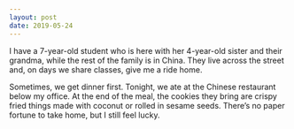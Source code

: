 ```yaml
---
layout: post
date: 2019-05-24
---
```


I have a 7-year-old student who is here with her 4-year-old sister and their grandma, while the rest of the family is in China. They live across the street and, on days we share classes, give me a ride home. 

Sometimes, we get dinner first. Tonight, we ate at the Chinese restaurant below my office. At the end of the meal, the cookies they bring are crispy fried things made with coconut or rolled in sesame seeds. There’s no paper fortune to take home, but I still feel lucky. 
